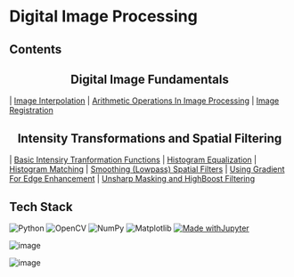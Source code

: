 # Digital Image Processing

## Contents

<h2 align = "center">Digital Image Fundamentals</h2>
| <a href = "https://github.com/naik24/ImageProcessing/tree/master/Image%20Interpolation">Image Interpolation</a>
| <a href = "https://github.com/naik24/ImageProcessing/tree/master/Arithmetic%20Operations%20in%20Image%20Processing"> Arithmetic Operations In Image Processing</a>
| <a href = "https://github.com/naik24/ImageProcessing/tree/master/Image%20Registration"> Image Registration </a>

<h2 align = "center">Intensity Transformations and Spatial Filtering</h2>
| <a href = "https://github.com/naik24/ImageProcessing/tree/master/Basic%20Intensity%20Transformation%20Functions"> Basic Intensiry Tranformation Functions</a>
| <a href = "https://github.com/naik24/ImageProcessing/tree/master/Histogram%20Equalization">Histogram Equalization</a>
| <a href = "https://github.com/naik24/ImageProcessing/tree/master/Histogram%20Matching">Histogram Matching</a>
| <a href = "https://github.com/naik24/ImageProcessing/tree/master/Smoothing%20Spatial%20Filters">Smoothing (Lowpass) Spatial Filters</a>
| <a href = "https://github.com/naik24/ImageProcessing/tree/master/Using%20Gradient%20for%20Edge%20Enchancement"> Using Gradient For Edge Enhancement</a>
| <a href = "https://github.com/naik24/ImageProcessing/tree/master/Unsharp%20Masking%20and%20Highboost%20Filtering"> Unsharp Masking and HighBoost Filtering</a>

## Tech Stack
![Python](https://img.shields.io/badge/python-3670A0?style=for-the-badge&logo=python&logoColor=ffdd54)
![OpenCV](https://img.shields.io/badge/opencv-%23white.svg?style=for-the-badge&logo=opencv&logoColor=white)
![NumPy](https://img.shields.io/badge/numpy-%23013243.svg?style=for-the-badge&logo=numpy&logoColor=white)
![Matplotlib](https://img.shields.io/badge/Matplotlib-%23ffffff.svg?style=for-the-badge&logo=Matplotlib&logoColor=black)
[![Made withJupyter](https://img.shields.io/badge/Made%20with-Jupyter-orange?style=for-the-badge&logo=Jupyter)](https://jupyter.org/try)

![image](https://github.com/naik24/ImageProcessing/assets/69704762/07dba0f6-700b-4ee9-b096-5ca1ca0772cf)

![image](https://github.com/naik24/ImageProcessing/assets/69704762/fc4fbce1-92a7-4ae1-b227-dd42b9a27012)
